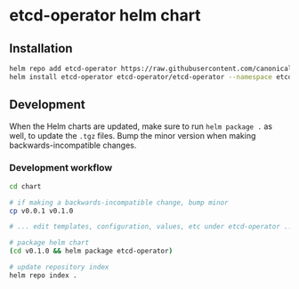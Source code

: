 # etcd-operator helm chart

## Installation

```bash
helm repo add etcd-operator https://raw.githubusercontent.com/canonical/etcd-operator/master/charts
helm install etcd-operator etcd-operator/etcd-operator --namespace etcd --version 0.0.1
```

## Development

When the Helm charts are updated, make sure to run `helm package .` as well, to update the `.tgz` files. Bump the minor version when making backwards-incompatible changes.

### Development workflow

```bash
cd chart

# if making a backwards-incompatible change, bump minor
cp v0.0.1 v0.1.0

# ... edit templates, configuration, values, etc under etcd-operator ...

# package helm chart
(cd v0.1.0 && helm package etcd-operator)

# update repository index
helm repo index .
```
